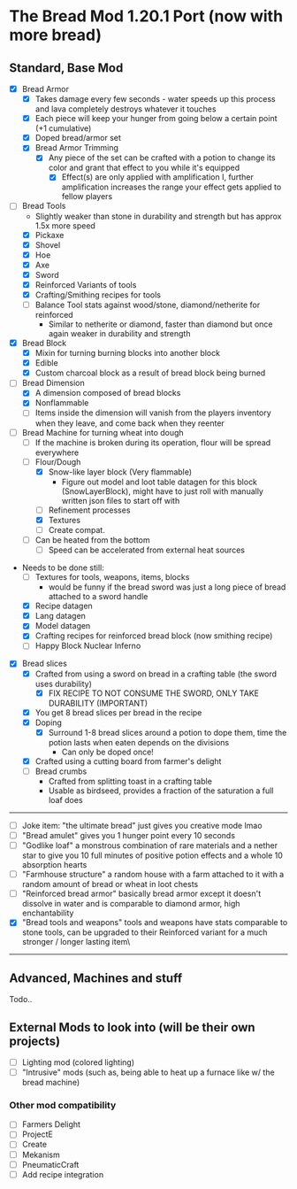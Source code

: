 # The Bread Mod 1.20.1 Port (now with more bread)
## Standard, Base Mod
- [X] Bread Armor
  - [X] Takes damage every few seconds - water speeds up this process and lava completely destroys whatever it touches
  - [X] Each piece will keep your hunger from going below a certain point (+1 cumulative)
  - [X] Doped bread/armor set
  - [X] Bread Armor Trimming
    - [X] Any piece of the set can be crafted with a potion to change its color and grant that effect to you while it's equipped
      - [X] Effect(s) are only applied with amplification I, further amplification increases the range your effect gets applied to fellow players
- [ ] Bread Tools
  - Slightly weaker than stone in durability and strength but has approx 1.5x more speed
  - [X] Pickaxe
  - [X] Shovel
  - [X] Hoe
  - [X] Axe
  - [X] Sword
  - [X] Reinforced Variants of tools
  - [X] Crafting/Smithing recipes for tools
  - [ ] Balance Tool stats against wood/stone, diamond/netherite for reinforced
    - Similar to netherite or diamond, faster than diamond but once again weaker in durability and strength
- [X] Bread Block
  - [X] Mixin for turning burning blocks into another block
  - [X] Edible
  - [X] Custom charcoal block as a result of bread block being burned
- [ ] Bread Dimension
  - [X] A dimension composed of bread blocks
  - [X] Nonflammable
  - [ ] Items inside the dimension will vanish from the players inventory when they leave, and come back when they reenter
- [ ] Bread Machine for turning wheat into dough
  - [ ] If the machine is broken during its operation, flour will be spread everywhere 
  - [ ] Flour/Dough
    - [X] Snow-like layer block (Very flammable)
      - Figure out model and loot table datagen for this block (SnowLayerBlock), might have to just roll with manually written json files to start off with
    - [ ] Refinement processes
    - [X] Textures
    - [ ] Create compat.
  - [ ] Can be heated from the bottom
    - [ ] Speed can be accelerated from external heat sources
- Needs to be done still:
  - [ ] Textures for tools, weapons, items, blocks
    - would be funny if the bread sword was just a long piece of bread attached to a sword handle
  - [X] Recipe datagen
  - [X] Lang datagen
  - [X] Model datagen
  - [X] Crafting recipes for reinforced bread block (now smithing recipe)
  - [ ] Happy Block Nuclear Inferno
- [X] Bread slices
  - [X] Crafted from using a sword on bread in a crafting table (the sword uses durability)
    - [X] FIX RECIPE TO NOT CONSUME THE SWORD, ONLY TAKE DURABILITY (IMPORTANT)
  - [X] You get 8 bread slices per bread in the recipe
  - [X] Doping
    - [X] Surround 1-8 bread slices around a potion to dope them, time the potion lasts when eaten depends on the divisions
      - Can only be doped once!
  - [X] Crafted using a cutting board from farmer's delight
  - [ ] Bread crumbs
    - Crafted from splitting toast in a crafting table
    - Usable as birdseed, provides a fraction of the saturation a full loaf does
---
- [ ] Joke item: "the ultimate bread" just gives you creative mode lmao
- [ ] "Bread amulet" gives you 1 hunger point every 10 seconds
- [ ] "Godlike loaf" a monstrous combination of rare materials and a nether star to give you 10 full minutes of positive potion effects and a whole 10 absorption hearts
- [ ] "Farmhouse structure" a random house with a farm attached to it with a random amount of bread or wheat in loot chests
- [ ] "Reinforced bread armor" basically bread armor except it doesn't dissolve in water and is comparable to diamond armor, high enchantability
- [X] "Bread tools and weapons" tools and weapons have stats comparable to stone tools, can be upgraded to their Reinforced variant for a much stronger / longer lasting item\
---
## Advanced, Machines and stuff
Todo..
## External Mods to look into (will be their own projects)
- [ ] Lighting mod (colored lighting)
- [ ] "Intrusive" mods (such as, being able to heat up a furnace like w/ the bread machine)
### Other mod compatibility
- [ ] Farmers Delight
- [ ] ProjectE
- [ ] Create
- [ ] Mekanism
- [ ] PneumaticCraft
- [ ] Add recipe integration
